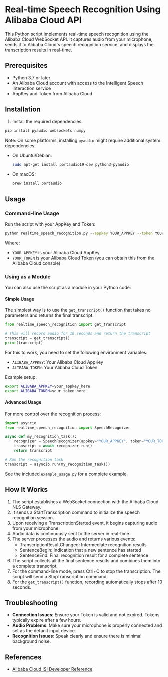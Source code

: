 # Real-time Speech Recognition Using Alibaba Cloud API

This Python script implements real-time speech recognition using the Alibaba Cloud WebSocket API. It captures audio from your microphone, sends it to Alibaba Cloud's speech recognition service, and displays the transcription results in real-time.

## Prerequisites

- Python 3.7 or later
- An Alibaba Cloud account with access to the Intelligent Speech Interaction service
- AppKey and Token from Alibaba Cloud

## Installation

1. Install the required dependencies:

```bash
pip install pyaudio websockets numpy
```

Note: On some platforms, installing `pyaudio` might require additional system dependencies:

- On Ubuntu/Debian:
  ```bash
  sudo apt-get install portaudio19-dev python3-pyaudio
  ```

- On macOS:
  ```bash
  brew install portaudio
  ```

## Usage

### Command-line Usage

Run the script with your AppKey and Token:

```bash
python realtime_speech_recognition.py --appkey YOUR_APPKEY --token YOUR_TOKEN
```

Where:
- `YOUR_APPKEY` is your Alibaba Cloud AppKey
- `YOUR_TOKEN` is your Alibaba Cloud Token (you can obtain this from the Alibaba Cloud console)

### Using as a Module

You can also use the script as a module in your Python code:

#### Simple Usage

The simplest way is to use the `get_transcript()` function that takes no parameters and returns the final transcript:

```python
from realtime_speech_recognition import get_transcript

# This will record audio for 10 seconds and return the transcript
transcript = get_transcript()
print(transcript)
```

For this to work, you need to set the following environment variables:
- `ALIBABA_APPKEY`: Your Alibaba Cloud AppKey
- `ALIBABA_TOKEN`: Your Alibaba Cloud Token

Example setup:
```bash
export ALIBABA_APPKEY=your_appkey_here
export ALIBABA_TOKEN=your_token_here
```

#### Advanced Usage

For more control over the recognition process:

```python
import asyncio
from realtime_speech_recognition import SpeechRecognizer

async def my_recognition_task():
    recognizer = SpeechRecognizer(appkey="YOUR_APPKEY", token="YOUR_TOKEN")
    transcript = await recognizer.run()
    return transcript

# Run the recognition task
transcript = asyncio.run(my_recognition_task())
```

See the included `example_usage.py` for a complete example.

## How It Works

1. The script establishes a WebSocket connection with the Alibaba Cloud NLS Gateway.
2. It sends a StartTranscription command to initialize the speech recognition session.
3. Upon receiving a TranscriptionStarted event, it begins capturing audio from your microphone.
4. Audio data is continuously sent to the server in real-time.
5. The server processes the audio and returns various events:
   - TranscriptionResultChanged: Intermediate recognition results
   - SentenceBegin: Indication that a new sentence has started
   - SentenceEnd: Final recognition result for a complete sentence
6. The script collects all the final sentence results and combines them into a complete transcript.
7. For the command-line mode, press Ctrl+C to stop the transcription. The script will send a StopTranscription command.
8. For the `get_transcript()` function, recording automatically stops after 10 seconds.

## Troubleshooting

- **Connection Issues**: Ensure your Token is valid and not expired. Tokens typically expire after a few hours.
- **Audio Problems**: Make sure your microphone is properly connected and set as the default input device.
- **Recognition Issues**: Speak clearly and ensure there is minimal background noise.

## References

- [Alibaba Cloud ISI Developer Reference](https://help.aliyun.com/zh/isi/developer-reference/websocket) 